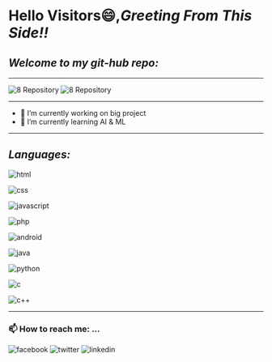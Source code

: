 

<!--
**Utkarsh-fly/Utkarsh-fly** is a ✨ _special_ ✨ repository because its `README.md` (this file) appears on your GitHub profile.

Here are some ideas to get you started:

- 🔭 I’m currently working on ...
- 🌱 I’m currently learning ...
- 👯 I’m looking to collaborate on ...
- 🤔 I’m looking for help with ...
- 💬 Ask me about ...
- 📫 How to reach me: ...
- 😄 Pronouns: ...
- ⚡ Fun fact: ...
-->
# **Hello Visitors😄**,*Greeting From This Side!!*

## _Welcome to my git-hub repo:_
____

![8 Repository](https://shields.io/badge/Repository-12-blue?r&style=plastic)
![8 Repository](https://shields.io/badge/project-8-blue?r&style=plastic)
___
- 🔭 I’m currently working on big project
- 🌱 I’m currently learning AI & ML
_____

## _Languages:_ 

![html](https://shields.io/badge/-html-blue?logo=html5) 

 ![css](https://shields.io/badge/-css-yellow?logo=css3) 
 
 ![javascript](https://shields.io/badge/-JavaScript-red?logo=javascript)


![php](https://shields.io/badge/-php-green?logo=php) 

![android](https://shields.io/badge/-android-pink?logo=android)

 ![java](https://shields.io/badge/-java-brown?logo=java)
 
  ![python](https://shields.io/badge/-python-yellow?logo=python)


![c](https://shields.io/badge/-c-pink?logo=c)

![c++](https://shields.io/badge/-c++-green?logo=C++)
____

### 📫 How to reach me: ...

![facebook](https://shields.io/badge/-facebook-blue?logo=facebook)  ![twitter](https://shields.io/badge/-twitter-lightyellow?logo=twitter)
![linkedin](https://shields.io/badge/-linkedin-yellow?logo=linkedin)


